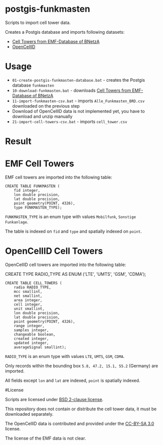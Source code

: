 # postgis-funkmasten

Scripts to import cell tower data.

Creates a Postgis database and imports following datasets:

* [Cell Towers from EMF-Database of BNetzA](https://github.com/dahilzen/Mobilfunk-Scrape)
* [OpenCellID](http://opencellid.org/downloads/)

# Usage

* `01-create-postgis-funkmasten-database.bat` - creates the Postgis database `funkmasten`
* `10-download-funkmasten.bat` - downloads [Cell Towers from EMF-Database of BNetzA](https://github.com/dahilzen/Mobilfunk-Scrape)
* `11-import-funkmasten-csv.bat` - imports `Alle_Funkmasten_BRD.csv` downloaded on the previous step
* Download of OpenCellID data is not implemented yet, you have to download and unzip manually
* `21-import-cell-towers-csv.bat` - imports `cell_tower.csv`

# Result

# EMF Cell Towers

EMF cell towers are imported into the following table:

```
CREATE TABLE FUNKMASTEN (
	fid integer,
	lon double precision,
	lat double precision,
	point geometry(POINT, 4326),
	type FUNKMASTEN_TYPE);
```

`FUNKMASTEN_TYPE` is an enum type with values `Mobilfunk`, `Sonstige Funkanlage`.

The table is indexed on `fid` and `type` and spatially indexed on `point`.

# OpenCellID Cell Towers

OpenCellID cell towers are imported into the following table:

CREATE TYPE RADIO_TYPE AS ENUM ('LTE', 'UMTS', 'GSM', 'CDMA');

```
CREATE TABLE CELL_TOWERS (
	radio RADIO_TYPE,
	mcc smallint,
	net smallint,
	area integer,
	cell integer,
	unit smallint,
	lon double precision,
	lat double precision,
	point geometry(POINT, 4326),
	range integer,
	samples integer,
	changeable boolean,
	created integer,
	updated integer,
	averageSignal smallint);
```

`RADIO_TYPE` is an enum type with values `LTE`, `UMTS`, `GSM`, `CDMA`.

Only records within the bounding box `5.8, 47.2, 15.1, 55.2` (Germany) are imported.

All fields except `lon` and `lat` are indexed, `point` is spatially indexed.

#License

Scripts are licensed under [BSD 2-clause license](LICENSE).

This repository does not contain or distribute the cell tower data, it must be downloaded separately.

The OpenCellID data is contributed and provided under the [CC-BY-SA 3.0](http://creativecommons.org/licenses/by-sa/3.0/) license.

The license of the EMF data is not clear.